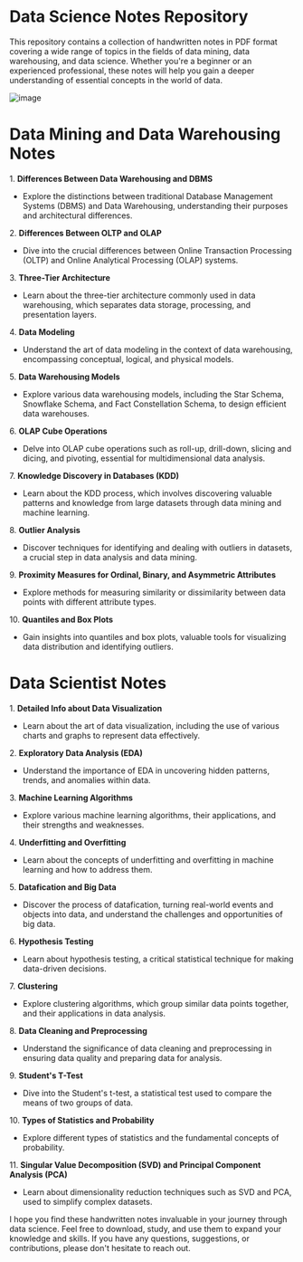 # Data Science Notes Repository
 
This repository contains a collection of handwritten notes in PDF format covering a wide range of topics in the fields of data mining, data warehousing, and data science. Whether you're a beginner or an experienced professional, these notes will help you gain a deeper understanding of essential concepts in the world of data.

![image](https://github.com/PurnaChandar26/Data-Science-Notes/assets/97793147/8ea50d1e-d72e-40e8-b8e9-5bcc1d2529fc)


# Data Mining and Data Warehousing Notes 

1\. **Differences Between Data Warehousing and DBMS**

- Explore the distinctions between traditional Database Management Systems (DBMS) and Data Warehousing, understanding their purposes and architectural differences.

2\. **Differences Between OLTP and OLAP**

- Dive into the crucial differences between Online Transaction Processing (OLTP) and Online Analytical Processing (OLAP) systems.

3\. **Three-Tier Architecture**

- Learn about the three-tier architecture commonly used in data warehousing, which separates data storage, processing, and presentation layers.

4\. **Data Modeling**

- Understand the art of data modeling in the context of data warehousing, encompassing conceptual, logical, and physical models.

5\. **Data Warehousing Models**

- Explore various data warehousing models, including the Star Schema, Snowflake Schema, and Fact Constellation Schema, to design efficient data warehouses.

6\. **OLAP Cube Operations**

- Delve into OLAP cube operations such as roll-up, drill-down, slicing and dicing, and pivoting, essential for multidimensional data analysis.

7\. **Knowledge Discovery in Databases (KDD)**

- Learn about the KDD process, which involves discovering valuable patterns and knowledge from large datasets through data mining and machine learning.

8\. **Outlier Analysis**

- Discover techniques for identifying and dealing with outliers in datasets, a crucial step in data analysis and data mining.

9\. **Proximity Measures for Ordinal, Binary, and Asymmetric Attributes**

- Explore methods for measuring similarity or dissimilarity between data points with different attribute types.

10\. **Quantiles and Box Plots**

- Gain insights into quantiles and box plots, valuable tools for visualizing data distribution and identifying outliers.

# Data Scientist Notes

1\. **Detailed Info about Data Visualization**

- Learn about the art of data visualization, including the use of various charts and graphs to represent data effectively.

2\. **Exploratory Data Analysis (EDA)**

- Understand the importance of EDA in uncovering hidden patterns, trends, and anomalies within data.

3\. **Machine Learning Algorithms**

- Explore various machine learning algorithms, their applications, and their strengths and weaknesses.

4\. **Underfitting and Overfitting**

- Learn about the concepts of underfitting and overfitting in machine learning and how to address them.

5\. **Datafication and Big Data**

- Discover the process of datafication, turning real-world events and objects into data, and understand the challenges and opportunities of big data.

6\. **Hypothesis Testing**

- Learn about hypothesis testing, a critical statistical technique for making data-driven decisions.

7\. **Clustering**

- Explore clustering algorithms, which group similar data points together, and their applications in data analysis.

8\. **Data Cleaning and Preprocessing**

- Understand the significance of data cleaning and preprocessing in ensuring data quality and preparing data for analysis.

9\. **Student's T-Test**

- Dive into the Student's t-test, a statistical test used to compare the means of two groups of data.

10\. **Types of Statistics and Probability**

- Explore different types of statistics and the fundamental concepts of probability.

11\. **Singular Value Decomposition (SVD) and Principal Component Analysis (PCA)**

- Learn about dimensionality reduction techniques such as SVD and PCA, used to simplify complex datasets.

I hope you find these handwritten notes invaluable in your journey through data science. Feel free to download, study, and use them to expand your knowledge and skills. If you have any questions, suggestions, or contributions, please don't hesitate to reach out.
